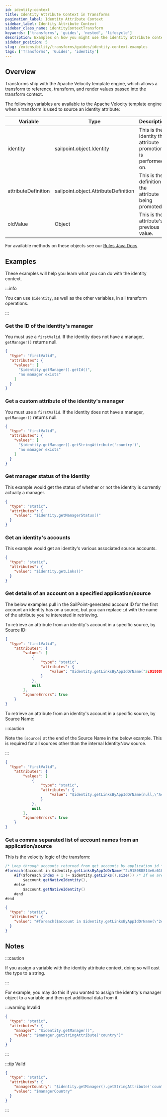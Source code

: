 ```yaml
---
id: identity-context
title: Identity Attribute Context in Transforms
pagination_label: Identity Attribute Context
sidebar_label: Identity Attribute Context
sidebar_class_name: identityContextTransform
keywords: ['transforms', 'guides', 'nested', 'lifecycle']
description: Examples on how you might use the identity attribute context.
sidebar_position: 5
slug: /extensibility/transforms/guides/identity-context-examples
tags: ['Transforms', 'Guides', 'identity']
---
```


## Overview

Transforms ship with the Apache Velocity template engine, which allows a transform to reference, transform, and render values passed into the transform context.

The following variables are available to the Apache Velocity template engine when a transform is used to source an identity attribute:

| Variable | Type | Description |
| --- | --- | --- |
| identity | sailpoint.object.Identity | This is the identity the attribute promotion is performed on. |
| attributeDefinition | sailpoint.object.AttributeDefinition | This is the definition of the attribute being promoted. |
| oldValue | Object | This is the attribute's previous value. |

For available methods on these objects see our [Rules Java Docs](https://platform.sailpoint.com/docs/extensibility/rules/java-docs).

## Examples

These examples will help you learn what you can do with the identity context.

:::info

You can use `$identity`, as well as the other variables, in all transform operations.

:::

### Get the ID of the identity's manager

You must use a `firstValid`. If the identity does not have a manager, `getManager()` returns null.

```json
{
  "type": "firstValid",
  "attributes": {
    "values": [
      "$identity.getManager().getId()",
      "no manager exists"
    ]
  }
}
```

### Get a custom attribute of the identity's manager

You must use a `firstValid`. If the identity does not have a manager, `getManager()` returns null.

```json
{
  "type": "firstValid",
  "attributes": {
    "values": [
      "$identity.getManager().getStringAttribute('country')",
      "no manager exists"
    ]
  }
}
```

### Get manager status of the identity

This example would get the status of whether or not the identity is currently actually a manager.

```json
{
  "type": "static",
  "attributes": {
    "value": "$identity.getManagerStatus()"
  }
}
```

### Get an identity's accounts

This example would get an identity's various associated source accounts.

```json
{
  "type": "static",
  "attributes": {
    "value": "$identity.getLinks()"
  }
}
```

### Get details of an account on a specified application/source

The below examples pull in the SailPoint-generated account ID for the first account an identity has on a source, but you can replace `id` with the name of the attribute you're interested in retrieving.

To retrieve an attribute from an identity's account in a specific source, by Source ID:

```json
{
  "type": "firstValid",
    "attributes": {
        "values": [
            {
                "type": "static",
                "attributes": {
                    "value": "$identity.getLinksByAppIdOrName("2c918088814e6a610181686b56977fa8",null\")[0].id"
                }
            },
            null
        ],
        "ignoreErrors": true
    }
}
```

To retrieve an attribute from an identity's account in a specific source, by Source Name:

:::caution

Note the `[source]` at the end of the Source Name in the below example. This is required for all sources other than the internal IdentityNow source.

:::

```json
{
  "type": "firstValid",
    "attributes": {
        "values": [
            {
                "type": "static",
                "attributes": {
                    "value": "$identity.getLinksByAppIdOrName(null,\"Active Directory [source]\")[0].id"
                }
            },
            null
        ],
        "ignoreErrors": true
    }
}
```

### Get a comma separated list of account names from an application/source

This is the velocity logic of the transform:

```java
/* Loop through accounts returned from get accounts by application id */
#foreach($account in $identity.getLinksByAppIdOrName("2c918088814e6a610181686b56977fa8",null))
    #if($foreach.index + 1 != $identity.getLinks().size()) /* If we are not on the last item, include a comma */
        $account.getNativeIdentity(),
    #else
        $account.getNativeIdentity()
    #end
#end
```

```json
{
  "type": "static",
  "attributes": {
    "value": "#foreach($account in $identity.getLinksByAppIdOrName(\"2c918088814e6a610181686b56977fa8\",null))#if($foreach.index + 1 != $identity.getLinks().size())$account.getNativeIdentity(),#else$account.getNativeIdentity()#end#end"
  }
}
```

## Notes

:::caution

If you assign a variable with the identity attribute context, doing so will cast the type to a string.

:::

For example, you may do this if you wanted to assign the identity's manager object to a variable and then get additional data from it.

:::warning Invalid

```json
{
  "type": "static",
  "attributes": {
    "manager": "$identity.getManager()",
    "value": "$manager.getStringAttribute('country')"
  }
}
```

:::

:::tip Valid

```json
{
  "type": "static",
  "attributes": {
    "managerCountry": "$identity.getManager().getStringAttribute('country')",
    "value": "$managerCountry"
  }
}
```

:::
